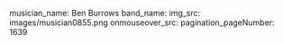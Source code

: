 musician_name: Ben Burrows
band_name: 
img_src: images/musician0855.png
onmouseover_src: 
pagination_pageNumber: 1639
